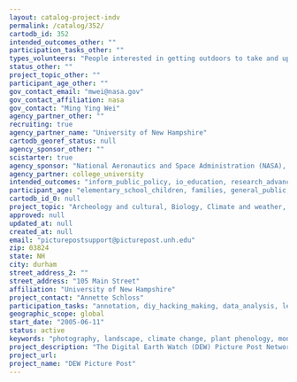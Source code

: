```yaml
---
layout: catalog-project-indv
permalink: /catalog/352/
cartodb_id: 352
intended_outcomes_other: ""
participation_tasks_other: ""
types_volunteers: "People interested in getting outdoors to take and upload photographs on a regular basis."
status_other: ""
project_topic_other: ""
participant_age_other: ""
gov_contact_email: "mwei@nasa.gov"
gov_contact_affiliation: nasa
gov_contact: "Ming Ying Wei"
agency_partner_other: ""
recruiting: true
agency_partner_name: "University of New Hampshire"
cartodb_georef_status: null
agency_sponsor_other: ""
scistarter: true
agency_sponsor: "National Aeronautics and Space Administration (NASA), National Science Foundation (NSF), National Park Service (NPS)"
agency_partner: college_university
intended_outcomes: "inform_public_policy, io_education, research_advancement"
participant_age: "elementary_school_children, families, general_public, middle_school_children, targeted_group, teens, Other"
cartodb_id_0: null
project_topic: "Archeology and cultural, Biology, Climate and weather,  Computers and technology,  Ecology and environment,  Education, Geography,  Nature and outdoors"
approved: null
updated_at: null
created_at: null
email: "picturepostsupport@picturepost.unh.edu"
zip: 03824
state: NH
city: durham
street_address_2: ""
street_address: "105 Main Street"
affiliation: "University of New Hampshire"
project_contact: "Annette Schloss"
participation_tasks: "annotation, diy_hacking_making, data_analysis, learning, measurement,  observation, photography, site_selection_description"
geographic_scope: global
start_date: "2005-06-11"
status: active
keywords: "photography, landscape, climate change, plant phenology, monitor, seasons"
project_description: "The Digital Earth Watch (DEW) Picture Post Network empowers citizens to observe and measure changes in natural areas that are important to them by taking and sharing repeat digital photographs from picture post platforms that they set up and maintain. Photographic observations are used to monitor and measure changes in the local landscape in response to climate. Often, changes in the landscape are so subtle that we cannot see them without the help of modern technology. Picture Post provides a means for anyone to collect their own data, measure environmental change in their neighborhood, and contribute to a national database by sharing their photos on the Picture Post website. Every community can tell their story using Picture Post."
project_url: 
project_name: "DEW Picture Post"
---
```

